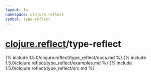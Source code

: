 ```yaml
---
layout: fn
namespace: clojure.reflect
symbol: type-reflect
---
```


# [clojure.reflect](../)/type-reflect

{% include 1.5.0/clojure.reflect/type_reflect/docs.md %}
{% include 1.5.0/clojure.reflect/type_reflect/examples.md %}
{% include 1.5.0/clojure.reflect/type_reflect/src.md %}

